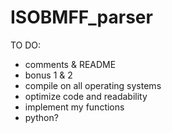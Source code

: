 # ISOBMFF_parser


TO DO:

- comments & README
- bonus 1 & 2
- compile on all operating systems
- optimize code and readability
- implement my functions
- python?

